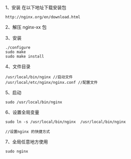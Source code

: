1、安装 在以下地址下载安装包

    http://nginx.org/en/download.html 
    
2、解压 nginx-xx 包

3、安装

    ./configure
    sudo make
    sudo make install
    
4、文件目录

    /usr/local/bin/nginx //启动文件
    /usr/local/etc/nginx/nginx.conf //配置文件

5、启动

    sudo /usr/local/bin/nginx
    
6、设置全局变量

    sudo ln -s /usr/local/bin/nginx  /usr/local/bin/nginx
    
    //设置nginx 的快捷方式
    
7、全局任意地方使用

    sudo nginx